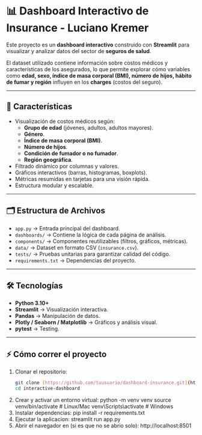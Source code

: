 # 📊 Dashboard Interactivo de Insurance - Luciano Kremer

Este proyecto es un **dashboard interactivo** construido con **Streamlit** para visualizar y analizar datos del sector de **seguros de salud**.  

El dataset utilizado contiene información sobre costos médicos y características de los asegurados, lo que permite explorar cómo variables como **edad, sexo, índice de masa corporal (BMI), número de hijos, hábito de fumar y región** influyen en los **charges** (costos del seguro).

---

## 🚀 Características
- Visualización de costos médicos según:
  - **Grupo de edad** (jóvenes, adultos, adultos mayores).
  - **Género**.
  - **Índice de masa corporal (BMI)**.
  - **Número de hijos**.
  - **Condición de fumador o no fumador**.
  - **Región geográfica**.
- Filtrado dinámico por columnas y valores.
- Gráficos interactivos (barras, histogramas, boxplots).
- Métricas resumidas en tarjetas para una visión rápida.
- Estructura modular y escalable.

---

## 🗂️ Estructura de Archivos
- `app.py` → Entrada principal del dashboard.
- `dashboards/` → Contiene la lógica de cada página de análisis.
- `components/` → Componentes reutilizables (filtros, gráficos, métricas).
- `data/` → Dataset en formato CSV (`insurance.csv`).
- `tests/` → Pruebas unitarias para garantizar calidad del código.
- `requirements.txt` → Dependencias del proyecto.

---

## 🛠️ Tecnologías
- **Python 3.10+**
- **Streamlit** → Visualización interactiva.
- **Pandas** → Manipulación de datos.
- **Plotly / Seaborn / Matplotlib** → Gráficos y análisis visual.
- **pytest** → Testing.

---

## ⚡ Cómo correr el proyecto

1. Clonar el repositorio:
   ```bash
   git clone [https://github.com/tuusuario/dashboard-insurance.git](https://github.com/LucianoAKremer/interactive-dashboard.git)
   cd interactive-dashboard
2. Crear y activar un entorno virtual:
  python -m venv venv
  source venv/bin/activate   # Linux/Mac
  venv\Scripts\activate      # Windows
3. Instalar dependencias:
  pip install -r requirements.txt
4. Ejecutar la aplicacion:
  streamlit run app.py
5. Abrir el navegador en (si es que no se abrio solo):
   http://localhost:8501

